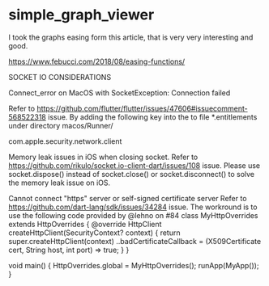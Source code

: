 # simple_graph_viewer

I took the graphs easing form this article, that is very very interesting and good.

https://www.febucci.com/2018/08/easing-functions/

SOCKET IO CONSIDERATIONS


Connect_error on MacOS with SocketException: Connection failed 

Refer to https://github.com/flutter/flutter/issues/47606#issuecomment-568522318 issue.
By adding the following key into the to file *.entitlements under directory macos/Runner/

<key>com.apple.security.network.client</key>
<true/>

Memory leak issues in iOS when closing socket. 
Refer to https://github.com/rikulo/socket.io-client-dart/issues/108 issue. Please use socket.dispose() instead of socket.close() or socket.disconnect() to solve the memory leak issue on iOS.

Cannot connect "https" server or self-signed certificate server 
Refer to https://github.com/dart-lang/sdk/issues/34284 issue. The workround is to use the following code provided by @lehno on #84
class MyHttpOverrides extends HttpOverrides {
  @override
  HttpClient createHttpClient(SecurityContext? context) {
    return super.createHttpClient(context)
      ..badCertificateCallback =
          (X509Certificate cert, String host, int port) => true;
  }
}

void main() {
  HttpOverrides.global = MyHttpOverrides();
  runApp(MyApp());
}